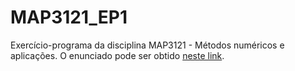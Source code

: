 # MAP3121_EP1

Exercício-programa da disciplina MAP3121 - Métodos numéricos e aplicações.
O enunciado pode ser obtido [neste link](https://www.ime.usp.br/~map3121/2019/map3121/InformacoesGerais/InformacoesGerais.pdf).
